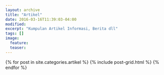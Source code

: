 ```yaml
---
layout: archive
title: "Artikel"
date: 2016-03-16T11:39:03-04:00
modified:
excerpt: "Kumpulan Artikel Informasi, Berita dll"
tags: []
image:
  feature:
  teaser:
---
```


<div class="tiles">
{% for post in site.categories.artikel %}
  {% include post-grid.html %}
{% endfor %}
</div><!-- /.tiles -->
